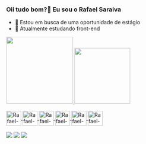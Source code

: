 ### Oii tudo bom?👋 Eu sou o Rafael Saraiva
- 🔭 Estou em busca de uma oportunidade de estágio
- 🌱 Atualmente estudando front-end

<div>  
  <a href="https://beacons.ai/rafael-saraiva-mielczarski">
  <img height="180cm" src="https://github-readme-stats.vercel.app/api?username=rafael-saraiva-mielczarski&show_icons=true&theme=tokyonight">
  <img height="150cm" src="https://github-readme-stats.vercel.app/api/top-langs/?username=rafael-saraiva-mielczarski&lang_count=16&layout=compact&theme=tokyonight" />
</div>

<div style="display: inline-blcok"><br>
  <img align="center" alt="Rafael-CSS" height"30" width="40" src="https://cdn.jsdelivr.net/gh/devicons/devicon/icons/css3/css3-original.svg">    
  <img align="center" alt="Rafael-HTML" height"30" width="40" src="https://cdn.jsdelivr.net/gh/devicons/devicon/icons/html5/html5-original.svg">
  <img align="center" alt="Rafael-Js" height"30" width="40" src="https://cdn.jsdelivr.net/gh/devicons/devicon/icons/javascript/javascript-original.svg">
  <img align="center" alt="Rafael-Java" height"30" width="40" src="https://cdn.jsdelivr.net/gh/devicons/devicon/icons/java/java-original.svg">
  <img align="center" alt="Rafael-Python" height"30" width="40" src="https://cdn.jsdelivr.net/gh/devicons/devicon/icons/python/python-original.svg">
  <img align="center" alt="Rafael-PostgreSQL" height"30" width="40" src="https://cdn.jsdelivr.net/gh/devicons/devicon/icons/postgresql/postgresql-original.svg">
</div>  

<div style="display: inline-blcok"><br>
  <a href="https://www.linkedin.com/in/rafael-saraiva-mielczarski/" target="_blank"><img src=https://img.shields.io/badge/LinkedIn-0077B5?style=for-the-badge&logo=linkedin&logoColor=white></a>
  <a href="https://contate.me/rafael.saraiva" target="_blank"><img src=https://img.shields.io/badge/WhatsApp-25D366?style=for-the-badge&logo=whatsapp&logoColor=white></a>
  <a href= "mailto:saraiva_cmr@hotmail.com" target="_blank"><img src=https://img.shields.io/badge/Microsoft_Outlook-0078D4?style=for-the-badge&logo=microsoft-outlook&logoColor=white></a>
</div>          
